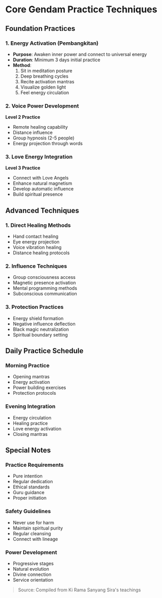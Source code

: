 # Core Gendam Practice Techniques

## Foundation Practices

### 1. Energy Activation (Pembangkitan)
- **Purpose**: Awaken inner power and connect to universal energy
- **Duration**: Minimum 3 days initial practice
- **Method**:
  1. Sit in meditation posture
  2. Deep breathing cycles
  3. Recite activation mantras
  4. Visualize golden light
  5. Feel energy circulation

### 2. Voice Power Development
**Level 2 Practice**
- Remote healing capability
- Distance influence
- Group hypnosis (2-5 people)
- Energy projection through words

### 3. Love Energy Integration
**Level 3 Practice**
- Connect with Love Angels
- Enhance natural magnetism
- Develop automatic influence
- Build spiritual presence

## Advanced Techniques

### 1. Direct Healing Methods
- Hand contact healing
- Eye energy projection
- Voice vibration healing
- Distance healing protocols

### 2. Influence Techniques
- Group consciousness access
- Magnetic presence activation
- Mental programming methods
- Subconscious communication

### 3. Protection Practices
- Energy shield formation
- Negative influence deflection
- Black magic neutralization
- Spiritual boundary setting

## Daily Practice Schedule

### Morning Practice
- Opening mantras
- Energy activation
- Power building exercises
- Protection protocols

### Evening Integration
- Energy circulation
- Healing practice
- Love energy activation
- Closing mantras

## Special Notes

### Practice Requirements
- Pure intention
- Regular dedication
- Ethical standards
- Guru guidance
- Proper initiation

### Safety Guidelines
- Never use for harm
- Maintain spiritual purity
- Regular cleansing
- Connect with lineage

### Power Development
- Progressive stages
- Natural evolution
- Divine connection
- Service orientation

> Source: Compiled from Ki Rama Sanyang Sira's teachings
